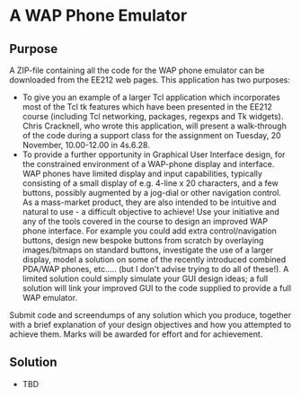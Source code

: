 # A WAP Phone Emulator

## Purpose

A ZIP-file containing all the code for the WAP phone emulator can be downloaded from the EE212 web pages. This application has two purposes:

  - To give you an example of a larger Tcl application which incorporates most of the Tcl tk features which have been presented in the EE212 course (including Tcl networking, packages, regexps and Tk widgets). Chris Cracknell, who wrote this application, will present a walk-through of the code during a support class for the assignment on Tuesday, 20 November, 10.00-12.00 in 4s.6.28.
  - To provide a further opportunity in Graphical User Interface design, for the constrained environment of a WAP-phone display and interface. WAP phones have limited display and input capabilities, typically consisting of a small display of e.g. 4-line x 20 characters, and a few buttons, possibly augmented by a jog-dial or other navigation control. As a mass-market product, they are also intended to be intuitive and natural to use - a difficult objective to achieve! Use your initiative and any of the tools covered in the course to design an improved WAP phone interface. For example you could add extra control/navigation buttons, design new bespoke buttons from scratch by overlaying images/bitmaps on standard buttons, investigate the use of a larger display, model a solution on some of the recently introduced combined PDA/WAP phones, etc..... (but I don't advise trying to do all of these!). A limited solution could simply simulate your GUI design ideas; a full solution will link your improved GUI to the code supplied to provide a full WAP emulator.

Submit code and screendumps of any solution which you produce, together with a brief explanation of your design objectives and how you attempted to achieve them. Marks will be awarded for effort and for achievement. 

## Solution

- TBD
